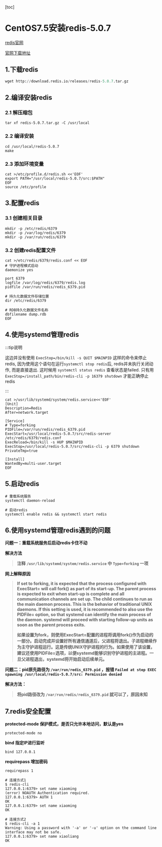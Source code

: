 [toc]



# CentOS7.5安装redis-5.0.7

[redis官网](https://redis.io/)

[官网下载地址](https://redis.io/download)



## 1.下载redis

```python
wget http://download.redis.io/releases/redis-5.0.7.tar.gz
```



## 2.编译安装redis

### 2.1 解压缩包

```shell
tar xf redis-5.0.7.tar.gz -C /usr/local
```



### 2.2 编译安装

```shell
cd /usr/local/redis-5.0.7 
make
```



### 2.3 添加环境变量

```shell
cat >/etc/profile.d/redis.sh <<'EOF'
export PATH="/usr/local/redis-5.0.7/src:$PATH"
EOF
source /etc/profile
```





## 3.配置redis

### 3.1 创建相关目录

```shell
mkdir -p /etc/redis/6379
mkdir -p /var/log/redis/6379
mkdir -p /var/run/redis/6379
```



### 3.2 创建redis配置文件

```shell
cat >/etc/redis/6379/redis.conf << EOF
# 守护进程模式启动
daemonize yes

port 6379
logfile /var/log/redis/6379/redis.log
pidfile /var/run/redis/redis_6379.pid

# 持久化数据文件存储位置
dir /etc/redis/6379

# RDB持久化数据文件名称
dbfilename dump.rdb
EOF
```





## 4.使用systemd管理redis

:::tip说明

这边并没有使用 `ExecStop=/bin/kill -s QUIT $MAINPID` 这样的命令来停止redis, 因为使用这个语句在运行`systemctl stop redis`后, redis并未执行关闭动作, 而是直接退出. 这时候用 `systemctl status redis` 查看状态是failed. 只有用`ExecStop=/install_path/bin/redis-cli -p 16379 shutdown` 才能正确停止redis

:::



```shell
cat >/usr/lib/systemd/system/redis.service<<'EOF'
[Unit]
Description=Redis
After=network.target
 
[Service]
# Type=forking
PIDFile=/var/run/redis/redis_6379.pid
ExecStart=/usr/local/redis-5.0.7/src/redis-server /etc/redis/6379/redis.conf 
ExecReload=/bin/kill -s HUP $MAINPID
ExecStop=/usr/local/redis-5.0.7/src/redis-cli -p 6379 shutdown
PrivateTmp=true
 
[Install]
WantedBy=multi-user.target
EOF
```



## 5.启动redis

```shell
# 重载系统服务
systemctl daemon-reload

# 启动redis
systemctl enable redis && systemctl start redis
```



## 6.使用systemd管理redis遇到的问题

**问题一：重载系统服务后启动redis卡住不动**

**解决方法**

> **注释 `/usr/lib/systemd/system/redis.service` 中 `Type=forking` 一项**



**网上解释原因**

> **If set to forking, it is expected that the process configured with ExecStart= will call fork() as part of its start-up. The parent process is expected to exit when start-up is complete and all communication channels are set up. The child continues to run as the main daemon process. This is the behavior of traditional UNIX daemons. If this setting is used, it is recommended to also use the PIDFile= option, so that systemd can identify the main process of the daemon. systemd will proceed with starting follow-up units as soon as the parent process exits.**
>
> **如果设置为fork，则使用ExecStart=配置的进程将调用fork()作为启动的一部分。启动完成并设置好所有通信通道后，父进程将退出。子进程继续作为主守护进程运行。这是传统UNIX守护进程的行为。如果使用了该设置，建议还使用PIDFile=选项，以便systemd能够识别守护进程的主进程。一旦父进程退出，systemd将开始启动后续单元。**





**问题二：pid原先路径为 `/var/run/redis_6379.pid` ，报错 `Failed at step EXEC spawning /usr/local/redis-5.0.7/src: Permission denied`**



**解决方法：**

> **将pid路径改为 `/var/run/redis/redis_6379.pid` 就可以了，原因未知**



## 7.redis安全配置

**protected-mode	保护模式，是否只允许本地访问，默认是yes**

```shell
protected-mode no
```



**bind	指定IP进行监听**

```shell
bind 127.0.0.1
```



**requirepass	增加密码**

```shell
requirepass 1

# 连接方式1
$ redis-cli
127.0.0.1:6379> set name xiaoming
(error) NOAUTH Authentication required.
127.0.0.1:6379> AUTH 1
OK
127.0.0.1:6379> set name xiaoming
OK

# 连接方式2
$ redis-cli -a 1
Warning: Using a password with '-a' or '-u' option on the command line interface may not be safe.
127.0.0.1:6379> set name xiaoliang
OK
```

